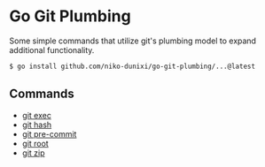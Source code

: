 # Go Git Plumbing

Some simple commands that utilize git's plumbing model to expand additional functionality.

```bash
$ go install github.com/niko-dunixi/go-git-plumbing/...@latest
```

## Commands

- [git exec](./cmd/git-exec)
- [git hash](./cmd/git-hash)
- [git pre-commit](./cmd/git-pre-commit)
- [git root](./cmd/git-root)
- [git zip](./cmd/git-zip)
